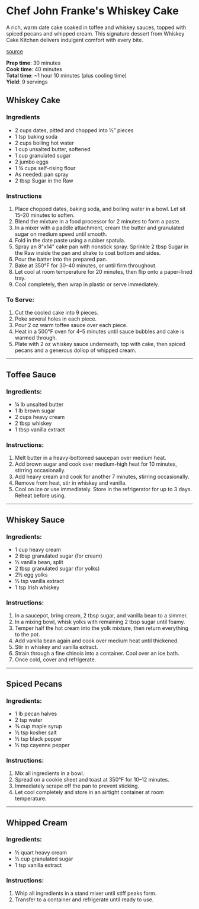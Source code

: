 # Chef John Franke's Whiskey Cake

A rich, warm date cake soaked in toffee and whiskey sauces, topped with spiced pecans and whipped cream. This signature dessert from Whiskey Cake Kitchen delivers indulgent comfort with every bite.

[source](https://www.nbcdfw.com/about-nbc-5/community/chef-john-frankes-recipe/1942839/)

**Prep time**: 30 minutes  
**Cook time**: 40 minutes  
**Total time**: ~1 hour 10 minutes (plus cooling time)  
**Yield**: 9 servings

## Whiskey Cake

### Ingredients
- 2 cups dates, pitted and chopped into ½” pieces
- 1 tsp baking soda
- 2 cups boiling hot water
- 1 cup unsalted butter, softened
- 1 cup granulated sugar
- 2 jumbo eggs
- 1 ¾ cups self-rising flour
- As needed: pan spray
- 2 tbsp Sugar in the Raw

### Instructions
1. Place chopped dates, baking soda, and boiling water in a bowl. Let sit 15–20 minutes to soften.
2. Blend the mixture in a food processor for 2 minutes to form a paste.
3. In a mixer with a paddle attachment, cream the butter and granulated sugar on medium speed until smooth.
4. Fold in the date paste using a rubber spatula.
5. Spray an 8"x14" cake pan with nonstick spray. Sprinkle 2 tbsp Sugar in the Raw inside the pan and shake to coat bottom and sides.
6. Pour the batter into the prepared pan.
7. Bake at 350°F for 30–40 minutes, or until firm throughout.
8. Let cool at room temperature for 20 minutes, then flip onto a paper-lined tray.
9. Cool completely, then wrap in plastic or serve immediately.

### To Serve:
1. Cut the cooled cake into 9 pieces.
2. Poke several holes in each piece.
3. Pour 2 oz warm toffee sauce over each piece.
4. Heat in a 500°F oven for 4–5 minutes until sauce bubbles and cake is warmed through.
5. Plate with 2 oz whiskey sauce underneath, top with cake, then spiced pecans and a generous dollop of whipped cream.

---

## Toffee Sauce

### Ingredients:
- ¼ lb unsalted butter
- 1 lb brown sugar
- 2 cups heavy cream
- 2 tbsp whiskey
- 1 tbsp vanilla extract

### Instructions:
1. Melt butter in a heavy-bottomed saucepan over medium heat.
2. Add brown sugar and cook over medium-high heat for 10 minutes, stirring occasionally.
3. Add heavy cream and cook for another 7 minutes, stirring occasionally.
4. Remove from heat, stir in whiskey and vanilla.
5. Cool on ice or use immediately. Store in the refrigerator for up to 3 days. Reheat before using.

---

## Whiskey Sauce

### Ingredients:
- 1 cup heavy cream
- 2 tbsp granulated sugar (for cream)
- ½ vanilla bean, split
- 2 tbsp granulated sugar (for yolks)
- 2½ egg yolks
- ½ tsp vanilla extract
- 1 tsp Irish whiskey

### Instructions:
1. In a saucepot, bring cream, 2 tbsp sugar, and vanilla bean to a simmer.
2. In a mixing bowl, whisk yolks with remaining 2 tbsp sugar until foamy.
3. Temper half the hot cream into the yolk mixture, then return everything to the pot.
4. Add vanilla bean again and cook over medium heat until thickened.
5. Stir in whiskey and vanilla extract.
6. Strain through a fine chinois into a container. Cool over an ice bath.
7. Once cold, cover and refrigerate.

---

## Spiced Pecans

### Ingredients:
- 1 lb pecan halves
- 2 tsp water
- ¾ cup maple syrup
- ½ tsp kosher salt
- ½ tsp black pepper
- ½ tsp cayenne pepper

### Instructions:
1. Mix all ingredients in a bowl.
2. Spread on a cookie sheet and toast at 350°F for 10–12 minutes.
3. Immediately scrape off the pan to prevent sticking.
4. Let cool completely and store in an airtight container at room temperature.

---

## Whipped Cream

### Ingredients:
- ½ quart heavy cream
- ½ cup granulated sugar
- 1 tsp vanilla extract

### Instructions:
1. Whip all ingredients in a stand mixer until stiff peaks form.
2. Transfer to a container and refrigerate until ready to use.
